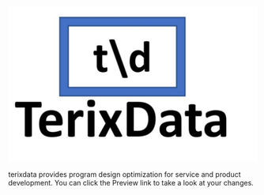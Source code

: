 ![•](Logo_Gallery.jpg)


terixdata provides program design optimization for service and product development.
You can click the Preview link to take a look at your changes.
